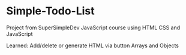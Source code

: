 # Simple-Todo-List
Project from SuperSimpleDev JavaScript course
using HTML CSS and JavaScript

Learned:
  Add/delete or generate HTML via button
  Arrays and Objects
